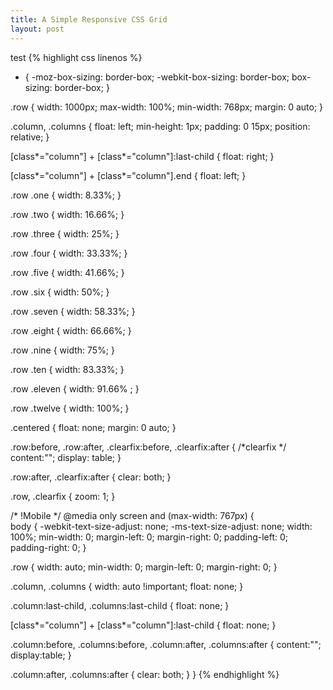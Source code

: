 ```yaml
---
title: A Simple Responsive CSS Grid
layout: post
---
```

test
{% highlight css linenos %}
* { 
	-moz-box-sizing: border-box; 
	-webkit-box-sizing: border-box; 
	box-sizing: border-box; 
}
  
 .row { 
 	width: 1000px; 
 	max-width: 100%; 
 	min-width: 768px; 
 	margin: 0 auto; 
}

.column, .columns { 
	float: left; 
	min-height: 1px; 
	padding: 0 15px; 
	position: relative; 
}

[class*="column"] + [class*="column"]:last-child { 
	float: right; 
}

[class*="column"] + [class*="column"].end { 
	float: left;
}
  
.row .one { 
	width: 8.33%; 
}

.row .two { 
	width: 16.66%; 
}

.row .three { 
	width: 25%;
}

.row .four {
	 width: 33.33%;
}

.row .five {
 width: 41.66%; 
}

.row .six { 
	width: 50%; 
}

.row .seven { 
	width: 58.33%; 
}

.row .eight { 
	width: 66.66%; 
}

.row .nine { 
	width: 75%; 
}

.row .ten { 
	width: 83.33%; 
}

.row .eleven { 
	width: 91.66% ;
}

.row .twelve { 
	width: 100%; 
}

.centered { 
    float: none; 
    margin: 0 auto; 
}
  
.row:before, .row:after, .clearfix:before, .clearfix:after { /*clearfix */
	content:""; 
	display: table; 
}

.row:after, .clearfix:after { 
	clear: both; 
}

.row, .clearfix {
	 zoom: 1; 
}  
  
  /* !Mobile */
@media only screen and (max-width: 767px) {		
  body { 
  	-webkit-text-size-adjust: none; 
      -ms-text-size-adjust: none; 
      width: 100%; 
      min-width: 0; 
      margin-left: 0; 
      margin-right: 0; 
      padding-left: 0; 
      padding-right: 0; 
  }
      
  .row { 
  	width: auto; 
  	min-width: 0; 
  	margin-left: 0; 
  	margin-right: 0;
  }
      
  .column, .columns {
  	 width: auto !important; 
  	 float: none; 
  }
  
  .column:last-child, .columns:last-child { 
  	float: none; 
  }
  
  [class*="column"] + [class*="column"]:last-child { 
  	float: none; 
  }
  
  .column:before, .columns:before, .column:after, .columns:after { 
  	content:""; 
  	display:table; 
  }
  
  .column:after, .columns:after { 
  clear: both; 
  }
}
{% endhighlight %}